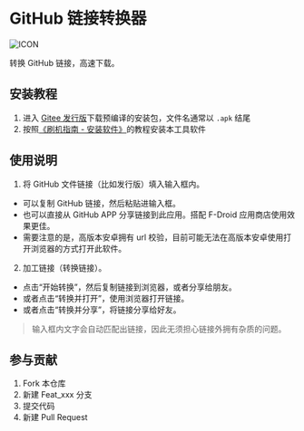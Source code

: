 # GitHub 链接转换器

![ICON](icon.png)

转换 GitHub 链接，高速下载。

## 安装教程

1. 进入 [Gitee 发行版](https://gitee.com/Jesse205/GitHubUrlConverter/releases/latest)下载预编译的安装包，文件名通常以 `.apk` 结尾
2. 按照[《刷机指南 - 安装软件》](https://jesse205.github.io/FlashAndroidDevicesGuidelines/normal/installApk/)的教程安装本工具软件

## 使用说明

1. 将 GitHub 文件链接（比如发行版）填入输入框内。
  * 可以复制 GitHub 链接，然后粘贴进输入框。
  * 也可以直接从 GitHub APP 分享链接到此应用。搭配 F-Droid 应用商店使用效果更佳。
  * 需要注意的是，高版本安卓拥有 url 校验，目前可能无法在高版本安卓使用打开浏览器的方式打开此软件。
2. 加工链接（转换链接）。
  * 点击“开始转换”，然后复制链接到浏览器，或者分享给朋友。
  * 或者点击“转换并打开”，使用浏览器打开链接。
  * 或者点击“转换并分享”，将链接分享给好友。

> 输入框内文字会自动匹配出链接，因此无须担心链接外拥有杂质的问题。

## 参与贡献

1. Fork 本仓库
2. 新建 Feat_xxx 分支
3. 提交代码
4. 新建 Pull Request
